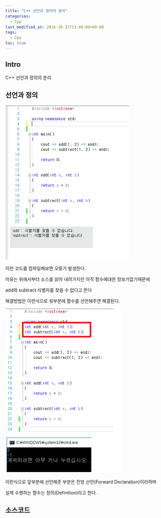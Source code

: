 ```yaml
---
title: "C++ 선언과 정의의 분리"
categories: 
  - Cpp
last_modified_at: 2018-10-31T13:00:00+09:00
tags: 
  - Cpp
toc: true
---
```


## Intro

C++ 선언과 정의의 분리

## 선언과 정의


![cp](https://github.com/lesslate/lesslate.github.io/blob/master/assets/img/cpp/declare.png?raw=true)

이런 코드를 컴파일해보면 오류가 발생한다.

이유는 위에서부터 소스를 읽어 내려가지만 아직 함수에대한 정보가없기때문에

add와 subtract 식별자를 찾을 수 없다고 뜬다

해결방법은 이런식으로 윗부분에 함수를 선언해주면 해결된다.

![cp2](https://github.com/lesslate/lesslate.github.io/blob/master/assets/img/cpp/declare2.png?raw=true)


이런식으로 앞부분에 선언해준 부분은 전방 선언(Forward Declaration)이라하며

실제 수행하는 함수는 정의(Definition)라고 한다.


## 소스코드

<script src="https://gist.github.com/lesslate/bd83bb728e6ab0458cd72b1d68344030.js"></script>